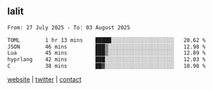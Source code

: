 ## lalit

<!--START_SECTION:waka-->

```txt
From: 27 July 2025 - To: 03 August 2025

TOML        1 hr 13 mins    █████░░░░░░░░░░░░░░░░░░░░   20.62 %
JSON        46 mins         ███▒░░░░░░░░░░░░░░░░░░░░░   12.98 %
Lua         45 mins         ███▒░░░░░░░░░░░░░░░░░░░░░   12.89 %
hyprlang    42 mins         ███░░░░░░░░░░░░░░░░░░░░░░   12.03 %
C           38 mins         ██▓░░░░░░░░░░░░░░░░░░░░░░   10.98 %
```

<!--END_SECTION:waka-->

[website](https://lalit.sh) | [twitter](https://x.com/@lalitcodes) | [contact](https://lalit.sh/contact)
